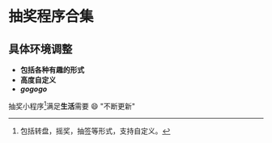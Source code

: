 # 抽奖程序合集
## 具体环境调整
* **包括各种有趣的形式**
* **高度自定义**
* ***gogogo***

抽奖小程序[^抽奖程序]满足**生活**需要 :smile:
"不断更新"

[^抽奖程序]:包括转盘，摇奖，抽签等形式，支持自定义。

